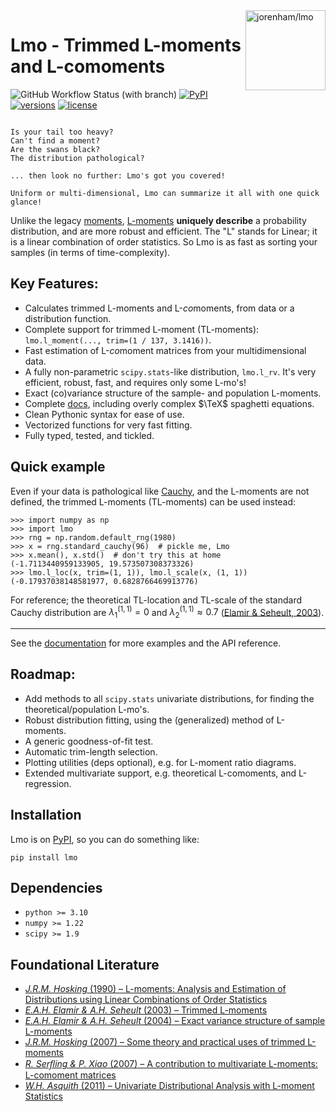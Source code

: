 <!--overview-start-->

<img src="https://jorenham.github.io/Lmo/img/lmo.svg" alt="jorenham/lmo" width="128" align="right">

# Lmo - Trimmed L-moments and L-comoments

![GitHub Workflow Status (with branch)](https://img.shields.io/github/actions/workflow/status/jorenham/lmo/CI.yml?branch=master&style=flat-square)
[![PyPI](https://img.shields.io/pypi/v/lmo?style=flat-square)](https://pypi.org/project/lmo/)
[![versions](https://img.shields.io/pypi/pyversions/lmo?style=flat-square)](https://github.com/jorenham/lmo)
[![license](https://img.shields.io/github/license/jorenham/lmo?style=flat-square)](https://github.com/jorenham/lmo/blob/master/LICENSE?)

~~~

Is your tail too heavy? 
Can't find a moment? 
Are the swans black? 
The distribution pathological?

... then look no further: Lmo's got you covered!

Uniform or multi-dimensional, Lmo can summarize it all with one quick glance!

~~~

Unlike the legacy [moments](https://wikipedia.org/wiki/Moment_(mathematics)),
[L-moments](https://wikipedia.org/wiki/L-moment) **uniquely describe** a 
probability distribution, and are more robust and efficient.
The "L" stands for Linear; it is a linear combination of order statistics.
So Lmo is as fast as sorting your samples (in terms of time-complexity).

## Key Features:

- Calculates trimmed L-moments and L-*co*moments, from data or a distribution
  function.
- Complete support for trimmed L-moment (TL-moments): 
  `lmo.l_moment(..., trim=(1 / 137, 3.1416))`.
- Fast estimation of L-*co*moment matrices from your multidimensional data.
- A fully non-parametric `scipy.stats`-like distribution, `lmo.l_rv`.
  It's very efficient, robust, fast, and requires only some L-mo's!
- Exact (co)variance structure of the sample- and population L-moments.
- Complete [docs](https://jorenham.github.io/lmo/), including overly 
  complex $\TeX$ spaghetti equations.
- Clean Pythonic syntax for ease of use.
- Vectorized functions for very fast fitting.
- Fully typed, tested, and tickled.


## Quick example


Even if your data is pathological like 
[Cauchy](https://wikipedia.org/wiki/Cauchy_distribution), and the L-moments 
are not defined, the trimmed L-moments (TL-moments) can be used instead:

```pycon
>>> import numpy as np
>>> import lmo
>>> rng = np.random.default_rng(1980)
>>> x = rng.standard_cauchy(96)  # pickle me, Lmo
>>> x.mean(), x.std()  # don't try this at home
(-1.7113440959133905, 19.573507308373326)
>>> lmo.l_loc(x, trim=(1, 1)), lmo.l_scale(x, (1, 1)) 
(-0.17937038148581977, 0.6828766469913776)
```

For reference; the theoretical TL-location and TL-scale of the standard 
Cauchy distribution are $\lambda^{(1, 1)}_{1} = 0$ and 
$\lambda^{(1, 1)}_2 \approx 0.7$ 
([Elamir & Seheult, 2003](https://doi.org/10.1016/S0167-9473(02)00250-5)).



---

See the [documentation](https://jorenham.github.io/lmo/) for more examples and
the API reference.


## Roadmap:

- Add methods to all `scipy.stats` univariate distributions, for finding 
  the theoretical/population L-mo's.
- Robust distribution fitting, using the (generalized) method of L-moments.
- A generic goodness-of-fit test.
- Automatic trim-length selection.
- Plotting utilities (deps optional), e.g. for L-moment ratio diagrams.
- Extended multivariate support, e.g. theoretical L-comoments, and 
  L-regression.

## Installation

Lmo is on [PyPI](https://pypi.org/project/lmo/), so you can do something like:

```shell
pip install lmo
```


## Dependencies

- `python >= 3.10`
- `numpy >= 1.22`
- `scipy >= 1.9`


## Foundational Literature

- [*J.R.M. Hosking* (1990) &ndash; L-moments: Analysis and Estimation of 
  Distributions using Linear Combinations of Order Statistics
  ](https://doi.org/10.1111/j.2517-6161.1990.tb01775.x)
- [*E.A.H. Elamir & A.H. Seheult* (2003) &ndash; Trimmed L-moments
  ](https://doi.org/10.1016/S0167-9473(02)00250-5)
- [*E.A.H. Elamir & A.H. Seheult* (2004) &ndash; Exact variance structure of 
  sample L-moments](https://doi.org/10.1016/S0378-3758(03)00213-1)
- [*J.R.M. Hosking* (2007) &ndash; Some theory and practical uses of trimmed 
  L-moments](https://doi.org/10.1016/j.jspi.2006.12.002)
- [*R. Serﬂing & P. Xiao* (2007) &ndash; A contribution to multivariate 
  L-moments: L-comoment matrices](https://doi.org/10.1016/j.jmva.2007.01.008)
- [*W.H. Asquith* (2011) &ndash; Univariate Distributional Analysis with 
  L-moment Statistics](https://hdl.handle.net/2346/ETD-TTU-2011-05-1319)


<!--overview-end-->
